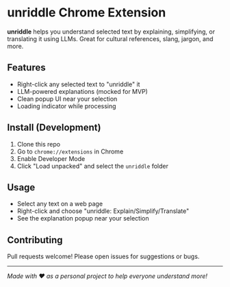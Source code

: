 # unriddle Chrome Extension

**unriddle** helps you understand selected text by explaining, simplifying, or translating it using LLMs. Great for cultural references, slang, jargon, and more.

## Features
- Right-click any selected text to "unriddle" it
- LLM-powered explanations (mocked for MVP)
- Clean popup UI near your selection
- Loading indicator while processing

## Install (Development)
1. Clone this repo
2. Go to `chrome://extensions` in Chrome
3. Enable Developer Mode
4. Click "Load unpacked" and select the `unriddle` folder

## Usage
- Select any text on a web page
- Right-click and choose "unriddle: Explain/Simplify/Translate"
- See the explanation popup near your selection

## Contributing
Pull requests welcome! Please open issues for suggestions or bugs.

---

_Made with ❤️ as a personal project to help everyone understand more!_ 